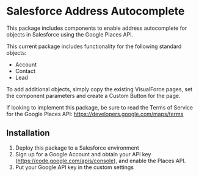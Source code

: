 # Salesforce Address Autocomplete

This package includes components to enable address autocomplete for objects in Salesforce using the Google Places API.

This current package includes functionality for the following standard objects:
- Account
- Contact
- Lead

To add additional objects, simply copy the existing VisualForce pages, set the component parameters and create a Custom Button for the page.

If looking to implement this package, be sure to read the Terms of Service for the Google Places API:
https://developers.google.com/maps/terms

## Installation

1. Deploy this package to a Salesforce environment
2. Sign up for a Google Account and obtain your API key (https://code.google.com/apis/console), and enable the Places API.
3. Put your Google API key in the custom settings
